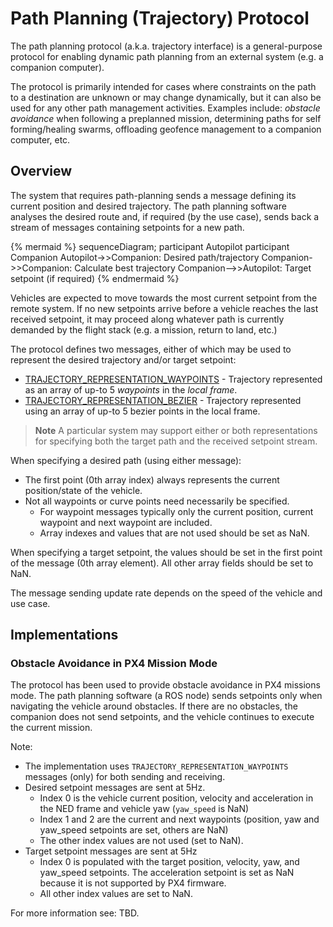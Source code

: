 # Path Planning (Trajectory) Protocol

The path planning protocol (a.k.a. trajectory interface) is a general-purpose protocol for enabling dynamic path planning from an external system (e.g. a companion computer).

The protocol is primarily intended for cases where constraints on the path to a destination are unknown or may change dynamically, but it can also be used for any other path management activities.
Examples include: *obstacle avoidance* when following a preplanned mission, determining paths for self forming/healing swarms, offloading geofence management to a companion computer, etc.


## Overview

The system that requires path-planning sends a message defining its current position and desired trajectory.
The path planning software analyses the desired route and, if required (by the use case), sends back a stream of messages containing setpoints for a new path.

{% mermaid %}
sequenceDiagram;
    participant Autopilot
    participant Companion
    Autopilot->>Companion: Desired path/trajectory
    Companion->>Companion: Calculate best trajectory
    Companion-->>Autopilot: Target setpoint (if required)
{% endmermaid %}

Vehicles are expected to move towards the most current setpoint from the remote system.
If no new setpoints arrive before a vehicle reaches the last received setpoint, it may proceed along whatever path is currently demanded by the flight stack (e.g. a mission, return to land, etc.)

The protocol defines two messages, either of which may be used to represent the desired trajectory and/or target setpoint:
* [TRAJECTORY_REPRESENTATION_WAYPOINTS](../messages/common.md#TRAJECTORY_REPRESENTATION_WAYPOINTS) - Trajectory represented as an array of up-to 5 *waypoints* in the *local frame*.
* [TRAJECTORY_REPRESENTATION_BEZIER](../messages/common.md#TRAJECTORY_REPRESENTATION_BEZIER) - Trajectory represented using an array of up-to 5 bezier points in the local frame.

> **Note** A particular system may support either or both representations for specifying both the target path and the received setpoint stream. 

When specifying a desired path (using either message):
- The first point (0th array index) always represents the current position/state of the vehicle.
- Not all waypoints or curve points need necessarily be specified. 
  - For waypoint messages typically only the current position, current waypoint and next waypoint are included. 
  - Array indexes and values that are not used should be set as NaN. 

When specifying a target setpoint, the values should be set in the first point of the message (0th array element).
All other array fields should be set to NaN.

The message sending update rate depends on the speed of the vehicle and use case.


## Implementations

### Obstacle Avoidance in PX4 Mission Mode

The protocol has been used to provide obstacle avoidance in PX4 missions mode.
The path planning software (a ROS node) sends setpoints only when navigating the vehicle around obstacles.
If there are no obstacles, the companion does not send setpoints, and the vehicle continues to execute the current mission.

Note:
- The implementation uses `TRAJECTORY_REPRESENTATION_WAYPOINTS` messages (only) for both sending and receiving.
- Desired setpoint messages are sent at 5Hz.
  - Index 0 is the vehicle current position, velocity and acceleration in the NED frame and vehicle yaw (`yaw_speed` is NaN)
  - Index 1 and 2 are the current and next waypoints (position, yaw and yaw_speed setpoints are set, others are NaN)
  - The other index values are not used (set to NaN).
- Target setpoint messages are sent at 5Hz
  - Index 0 is populated with the target position, velocity, yaw, and yaw_speed setpoints. 
    The acceleration setpoint is set as NaN because it is not supported by PX4 firmware.
  - All other index values are set to NaN.

For more information see: TBD.


<!-- * ? ArduPilot ? -->
